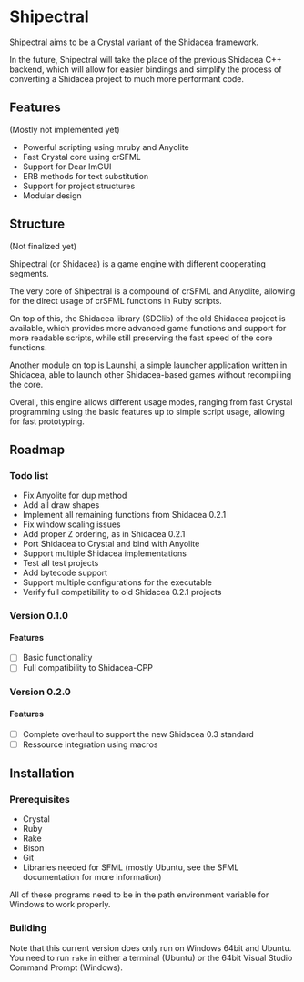 # Shipectral

Shipectral aims to be a Crystal variant of the Shidacea framework.

In the future, Shipectral will take the place of the previous Shidacea C++ backend, which will allow for easier bindings and simplify the process of converting a Shidacea project to much more performant code.

## Features

(Mostly not implemented yet)

* Powerful scripting using mruby and Anyolite
* Fast Crystal core using crSFML
* Support for Dear ImGUI
* ERB methods for text substitution
* Support for project structures
* Modular design

## Structure

(Not finalized yet)

Shipectral (or Shidacea) is a game engine with different cooperating segments.

The very core of Shipectral is a compound of crSFML and Anyolite,
allowing for the direct usage of crSFML functions in Ruby scripts.

On top of this, the Shidacea library (SDClib) of the old Shidacea
project is available, which provides more advanced game functions and support
for more readable scripts, while still preserving the fast speed of
the core functions.

Another module on top is Launshi, a simple launcher application
written in Shidacea, able to launch other Shidacea-based games
without recompiling the core.

Overall, this engine allows different usage modes, ranging from fast
Crystal programming using the basic features up to simple script
usage, allowing for fast prototyping.

## Roadmap

### Todo list

* Fix Anyolite for dup method
* Add all draw shapes
* Implement all remaining functions from Shidacea 0.2.1
* Fix window scaling issues
* Add proper Z ordering, as in Shidacea 0.2.1
* Port Shidacea to Crystal and bind with Anyolite
* Support multiple Shidacea implementations
* Test all test projects
* Add bytecode support
* Support multiple configurations for the executable
* Verify full compatibility to old Shidacea 0.2.1 projects

### Version 0.1.0

#### Features

* [ ] Basic functionality
* [ ] Full compatibility to Shidacea-CPP

### Version 0.2.0

#### Features

* [ ] Complete overhaul to support the new Shidacea 0.3 standard
* [ ] Ressource integration using macros

## Installation

### Prerequisites

* Crystal
* Ruby
* Rake
* Bison
* Git
* Libraries needed for SFML (mostly Ubuntu, see the SFML documentation for more information)

All of these programs need to be in the path environment variable for Windows to work properly.

### Building

Note that this current version does only run on Windows 64bit and Ubuntu.
You need to run `rake` in either a terminal (Ubuntu) or the 64bit Visual Studio Command Prompt (Windows).
